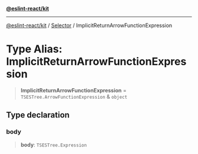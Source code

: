 [**@eslint-react/kit**](../../../../README.md)

***

[@eslint-react/kit](../../../../README.md) / [Selector](../README.md) / ImplicitReturnArrowFunctionExpression

# Type Alias: ImplicitReturnArrowFunctionExpression

> **ImplicitReturnArrowFunctionExpression** = `TSESTree.ArrowFunctionExpression` & `object`

## Type declaration

### body

> **body**: `TSESTree.Expression`
